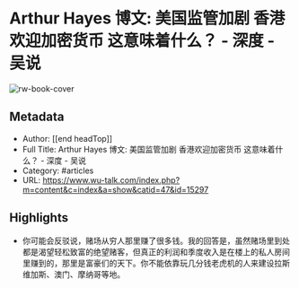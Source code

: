 # Arthur Hayes 博文: 美国监管加剧 香港欢迎加密货币 这意味着什么？ - 深度 - 吴说

![rw-book-cover](https://readwise-assets.s3.amazonaws.com/static/images/article4.6bc1851654a0.png)

## Metadata
- Author: [[end headTop]]
- Full Title: Arthur Hayes 博文: 美国监管加剧 香港欢迎加密货币 这意味着什么？ - 深度 - 吴说
- Category: #articles
- URL: https://www.wu-talk.com/index.php?m=content&c=index&a=show&catid=47&id=15297

## Highlights
- 你可能会反驳说，赌场从穷人那里赚了很多钱。我的回答是，虽然赌场里到处都是渴望轻松致富的绝望赌客，但真正的利润和季度收入是在楼上的私人房间里赚到的，那里是富豪们的天下。你不能依靠玩几分钱老虎机的人来建设拉斯维加斯、澳门、摩纳哥等地。
